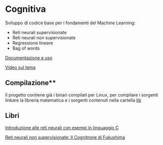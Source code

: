 # Cognitiva
Sviluppo di codice base per i fondamenti del Machine Learning:
- Reti neurali supervisionate
- Reti neurali non supervisionate
- Regressione lineare
- Bag of words

[Documentazione e uso](https://pumar.it/cognitiva/cgn.php)

[Video sul tema](https://www.youtube.com/channel/UCDwLlFqa0xZ71PEOdHA0aSQ)

## Compilazione**

Il progetto contiene già i binari compilati per Linux, per compilare i sorgenti linkare la libreria matematica e i sorgenti contenuti nella cartella [lib](lib)


## Libri

[Introduzione alle reti neurali con esempi in linguaggio C](https://www.amazon.it/dp/1692945319)

[Reti neurali non supervisionate: Il Cognitrone di Fukushima](https://www.amazon.it/Reti-neurali-non-supervisionate-cognitrone/dp/1798929244)


